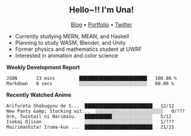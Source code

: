 <h2 align="center">
  Hello~!! I'm Una!
</h2>

<p align="center">
  <a href="https://anarchy.website/">Blog</a> &bull;
  <a href="https://una-ada.github.io/">Portfolio</a> &bull;
  <a href="https://twitter.com/xn__z7x">Twitter</a>
</p>

- Currently studying MERN, MEAN, and Haskell
- Planning to study WASM, Blender, and Unity
- Former physics and mathematics student at UWRF
- Interested in animation and color science

**Weekly Development Report**

<!--START_SECTION:waka-->

```text
JSON       23 mins         █████████████████████████   100.00 %
Markdown   0 secs          ░░░░░░░░░░░░░░░░░░░░░░░░░   00.00 %
```

<!--END_SECTION:waka-->

**Recently Watched Anime**

<!-- RECENT-ANIME:START -->

    Arifureta Shokugyou de S...  █████████████████████████   12/12
    New Panty &amp; Stocking wit...  ░░░░░░░░░░░░░░░░░░░░░░░░░   0/???
    Ore, Twintail ni Narimasu.   ██████████░░░░░░░░░░░░░░░   5/12
    Isekai Ojisan                ░░░░░░░░░░░░░░░░░░░░░░░░░   1/???
    Mairimashita! Iruma-kun ...  █████████████████████████   21/21
<!-- RECENT-ANIME:END -->
